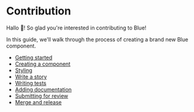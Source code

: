 # Contribution

Hallo 👋! So glad you're interested in contributing to Blue!

In this guide, we'll walk through the process of creating a brand new Blue component.

* [Getting started](./contribution/setup.md)
* [Creating a component](creating.md)
* [Styling](styling.md)
* [Write a story](storybook.md)
* [Writing tests](testing.md)
* [Adding documentation](documentation.md)
* [Submitting for review](review.md)
* [Merge and release](release.md)
